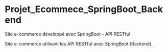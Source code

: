 # Projet_Ecommece_SpringBoot_Backend
Site e-commerce développé avec SpringBoot - API RESTful

Site e-commerce utilisant les API RESTful avec SpringBoot (Backend).

